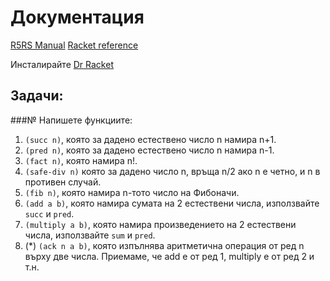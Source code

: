 # Документация
[R5RS Manual](https://schemers.org/Documents/Standards/R5RS/HTML/)
[Racket reference](https://docs.racket-lang.org/reference/)

Инсталирайте [Dr Racket](https://racket-lang.org/)

## Задачи:
###№ Напишете функциите:
1. `(succ n)`, която за дадено естествено число n намира n+1.
1. `(pred n)`, която за дадено естествено число n намира n-1.
1. `(fact n)`, която намира n!.
1. `(safe-div n)` която за дадено число n, връща n/2 ако n е четно, и n в противен случай.
1. `(fib n)`, която намира n-тото число на Фибоначи.
1. `(add a b)`, която намира сумата на 2 естествени числа, използвайте `succ` и `pred`.
1. `(multiply a b)`, която намира произведението на 2 естествени числа, използвайте `sum` и `pred`.
1. (*) `(ack n a b)`, която изпълнява аритметична операция от ред n върху две числа. Приемаме, че add e от ред 1, multiply е от ред 2 и т.н.


